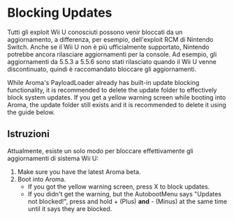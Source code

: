 # Blocking Updates

Tutti gli exploit Wii U conosciuti possono venir bloccati da un aggiornamento, a differenza, per esempio, dell'exploit RCM di Nintendo Switch. Anche se il Wii U non è più ufficialmente supportato, Nintendo potrebbe ancora rilasciare aggiornamenti per la console. Ad esempio, gli aggiornamenti da 5.5.3 a 5.5.6 sono stati rilasciato quando il Wii U venne discontinuato, quindi è raccomandato bloccare gli aggiornamenti.

While Aroma's PayloadLoader already has built-in update blocking functionality, it is recommended to delete the update folder to effectively block system updates.
If you get a yellow warning screen while booting into Aroma, the update folder still exists and it is recommended to delete it using the guide below.

## Istruzioni

Attualmente, esiste un solo modo per bloccare effettivamente gli aggiornamenti di sistema Wii U:

1. Make sure you have the latest Aroma beta.
2. Boot into Aroma.
    - If you got the yellow warning screen, press X to block updates.
    - If you didn't get the warning, but the AutobootMenu says "Updates not blocked!", press and hold + (Plus) **and** - (Minus) at the same time until it says they are blocked.

